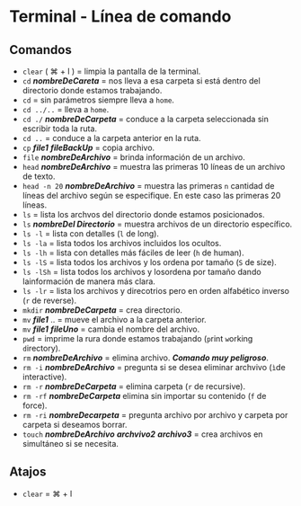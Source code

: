 # Terminal - Línea de comando

## Comandos

- `clear` ( ⌘ + l ) = limpia la pantalla de la terminal.
- `cd` ***nombreDeCareta*** = nos lleva a esa carpeta si está dentro del directorio donde estamos trabajando.
- `cd` = sin parámetros siempre lleva a `home`.
- `cd ../..` = lleva a `home`.
- `cd ./` ***nombreDeCarpeta*** = conduce a la carpeta seleccionada sin escribir toda la ruta.
- `cd ..` = conduce a la carpeta anterior en la ruta.
- `cp` ***file1*** ***fileBackUp*** = copia archivo.
- `file` ***nombreDeArchivo*** = brinda información de un archivo.
- `head` ***nombreDeArchivo*** = muestra las primeras 10 líneas de un archivo de texto.
- `head -n 20` ***nombreDeArchivo*** = muestra las primeras `n` cantidad de líneas del archivo según se especifique. En este caso las primeras 20 líneas.
- `ls` = lista los archvos del directorio donde estamos posicionados.
- `ls` ***nombreDel Directorio*** = muestra archivos de un directorio específico.
- `ls -l` = lista con detalles (`l` de long).
- `ls -la` = lista todos los archivos incluidos los ocultos.
- `ls -lh` = lista con detalles más fáciles de leer (`h` de human).
- `ls -lS` = lista todos los archivos y los ordena por tamaño (`S` de size).
- `ls -lSh` = lista todos los archivos y losordena por tamaño dando lainformación de manera más clara.
- `ls -lr` = lista los archivos y direcotrios pero en orden alfabético inverso (`r` de reverse).
- `mkdir` ***nombreDeCarpeta*** = crea directorio.
- `mv` ***file1*** .. = mueve el archivo a la carpeta anterior.
- `mv` ***file1*** ***fileUno*** = cambia el nombre del archivo.
- `pwd` = imprime la rura donde estamos trabajando (`p`rint `w`orking `d`irectory).
- `rm` ***nombreDeArchivo*** = elimina archivo. ***Comando muy peligroso***.
- `rm -i` ***nombreDeArchivo*** = pregunta si se desea eliminar archvivo (`ì`de interactive).
- `rm -r` ***nombreDeCarpeta*** = elimina carpeta (`r` de recursive).
- `rm -rf` ***nombreDeCarpeta*** elimina sin importar su contenido (`f` de force).
- `rm -ri` ***nombreDecarpeta*** = pregunta archivo por archivo y carpeta por carpeta si deseamos borrar.
- `touch` ***nombreDeArchivo*** ***archvivo2*** ***archivo3*** = crea archivos en simultáneo si se necesita.

## Atajos

- `clear` = ⌘ + l
